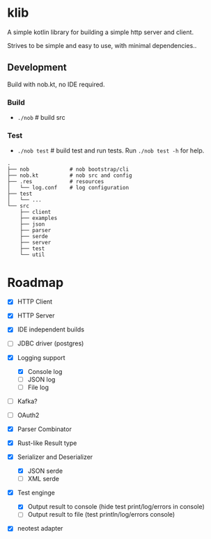 # klib
A simple kotlin library for building a simple http server and client.

Strives to be simple and easy to use, with minimal dependencies..

## Development
Build with nob.kt, no IDE required.

### Build
  - `./nob`             # build src

### Test
  - `./nob test`        # build test and run tests. Run `./nob test -h` for help.

```
.
├── nob             # nob bootstrap/cli
├── nob.kt          # nob src and config
├── .res            # resources
│   └── log.conf    # log configuration
├── test
│   └── ...
└── src
    ├── client
    ├── examples
    ├── json
    ├── parser
    ├── serde
    ├── server
    ├── test
    └── util
```

# Roadmap
- [x] HTTP Client
- [x] HTTP Server
- [x] IDE independent builds
- [ ] JDBC driver (postgres)
- [x] Logging support
    - [x] Console log
    - [ ] JSON log
    - [ ] File log
- [ ] Kafka?
- [ ] OAuth2
- [x] Parser Combinator
- [x] Rust-like Result type
- [x] Serializer and Deserializer
    - [x] JSON serde
    - [ ] XML serde
- [x] Test enginge
    - [x] Output result to console (hide test print/log/errors in console)
    - [ ] Output result to file (test println/log/errors console)
- [x] neotest adapter

